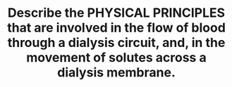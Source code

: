 ---
title: "Describe the PHYSICAL PRINCIPLES that are involved in the flow of blood through a dialysis circuit, and, in the movement of solutes across a dialysis membrane."
entityType: SAQ
exam: PEX
college: CICM
year: 2011
sitting: A
question: 24
passRate: 17
lo:
- "[[A2c]]"
- "[[R2e]]"
- "[[D1, 2b,c]]"
EC_expectedDomains:
- "This question required candidates to describe the physical principles of blood flow through a dialysis circuit and the movement of solute across a dialysis membrane."
- "A short discussion proceeding to flesh out the factors that determine blood viscosity, circuit pressures and practical examples was expected."
- "Most candidates were able to describe the physical chemistry involved in diffusion across a semipermeable membrane in basic terms, however few provided sufficient details of these important principles."
EC_errorsCommon:
- "While most candidates were able to allude to important factors contributing to the flow of a fluid through a hollow tube, few did so in a systematic way and only some provided relevant formulae showing the relationship between pressure, fluid viscosity and tube resistance."
- "Some candidates discussed convective processes extensively, which was not required in this question focussed on dialysis."
- "Very few candidates went on to properly discuss electrochemical forces affecting solute and water movement across a membrane or the factors that influence the performance of dialytic therapies in practical application."
resources:
- "Basic Physics and Measurement in anaesthesia, Davis and Kenny, various sections."
- "Review of Medical Physiology, Ganong, chp 2, 32"
---